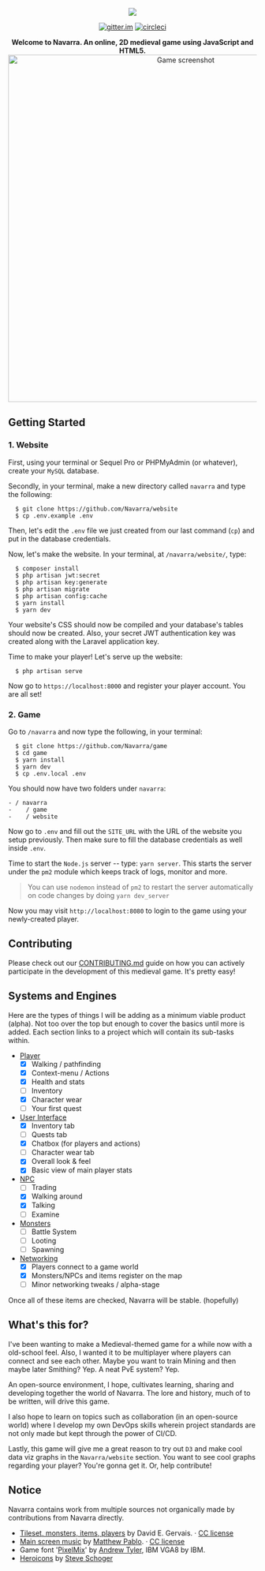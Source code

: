<p align="center">
  <img src="https://github.com/Navarra/game/raw/master/src/assets/logo.png"/>
</p>

<p align="center">
  <a href="https://gitter.im/Navarra/game"><img src="https://badges.gitter.im/Navarra/game.svg" alt="gitter.im"></a>
  <a href="https://circleci.com/gh/Navarra/game/tree/master"><img src="https://circleci.com/gh/Navarra/game/tree/master.svg?style=svg" alt="circleci"></a>
</p>

<p align="center">
  <strong>Welcome to Navarra. An online, 2D medieval game using JavaScript and HTML5.</strong>

  <img width="704" alt="Game screenshot" src="https://user-images.githubusercontent.com/616320/34860792-9a2c0ee8-f725-11e7-9e60-91b8610926f2.png">
</p>

## Getting Started

### 1. Website

First, using your terminal or Sequel Pro or PHPMyAdmin (or whatever), create your `MySQL` database.

Secondly, in your terminal, make a new directory called `navarra` and type the following:

      $ git clone https://github.com/Navarra/website
      $ cp .env.example .env

Then, let's edit the `.env` file we just created from our last command (`cp`) and put in the database credentials.

Now, let's make the website. In your terminal, at `/navarra/website/`, type:

      $ composer install
      $ php artisan jwt:secret
      $ php artisan key:generate
      $ php artisan migrate
      $ php artisan config:cache
      $ yarn install
      $ yarn dev

Your website's CSS should now be compiled and your database's tables should now be created. Also, your secret JWT authentication key was created along with the Laravel application key.

Time to make your player! Let's serve up the website:

      $ php artisan serve

Now go to `https://localhost:8000` and register your player account. You are all set!

### 2. Game

Go to `/navarra` and now type the following, in your terminal:

      $ git clone https://github.com/Navarra/game
      $ cd game
      $ yarn install
      $ yarn dev
      $ cp .env.local .env

You should now have two folders under `navarra`:

    - / navarra
    -    / game
    -    / website

Now go to `.env` and fill out the `SITE_URL` with the URL of the website you setup previously. Then make sure to fill the database credentials as well inside `.env`.

Time to start the `Node.js` server -- type: `yarn server`. This starts the server under the `pm2` module which keeps track of logs, monitor and more.

> You can use `nodemon` instead of `pm2` to restart the server automatically on code changes by doing `yarn dev_server`

Now you may visit `http://localhost:8080` to login to the game using your newly-created player.

## Contributing

Please check out our [CONTRIBUTING.md](https://github.com/Navarra/game/blob/master/CONTRIBUTING.md) guide on how you can actively participate in the development of this medieval game. It's pretty easy!

## Systems and Engines

Here are the types of things I will be adding as a minimum viable product (alpha). Not too over the top but enough to cover the basics until more is added. Each section links to a project which will contain its sub-tasks within.

- [Player](https://github.com/Navarra/game/projects/1)
  - [x] Walking / pathfinding
  - [x] Context-menu / Actions
  - [X] Health and stats
  - [ ] Inventory
  - [X] Character wear
  - [ ] Your first quest
- [User Interface](https://github.com/Navarra/game/projects/2)
  - [x] Inventory tab
  - [ ] Quests tab
  - [x] Chatbox (for players and actions)
  - [ ] Character wear tab
  - [x] Overall look &amp; feel
  - [x] Basic view of main player stats
- [NPC](https://github.com/Navarra/game/projects/3)
  - [ ] Trading
  - [x] Walking around
  - [x] Talking
  - [ ] Examine
- [Monsters](https://github.com/Navarra/game/projects/3)
  - [ ] Battle System
  - [ ] Looting
  - [ ] Spawning
- [Networking](https://github.com/Navarra/game/projects/5)
  - [X] Players connect to a game world
  - [X] Monsters/NPCs and items register on the map
  - [ ] Minor networking tweaks / alpha-stage

Once all of these items are checked, Navarra will be stable. (hopefully)

## What's this for?

I've been wanting to make a Medieval-themed game for a while now with a old-school feel. Also, I wanted it to be multiplayer where players can connect and see each other. Maybe you want to train Mining and then maybe later Smithing? Yep. A neat PvE system? Yep.

An open-source environment, I hope, cultivates learning, sharing and developing together the world of Navarra. The lore and history, much of to be written, will drive this game.

I also hope to learn on topics such as collaboration (in an open-source world) where I develop my own DevOps skills wherein project standards are not only made but kept through the power of CI/CD.

Lastly, this game will give me a great reason to try out `D3` and make cool data viz graphs in the `Navarra/website` section. You want to see cool graphs regarding your player? You're gonna get it. Or, help contribute!

## Notice

Navarra contains work from multiple sources not organically made by contributions from Navarra directly.

- [Tileset, monsters, items, players](http://pousse.rapiere.free.fr/tome/tome-tiles.htm) by David E. Gervais. &middot; [CC license](https://creativecommons.org/licenses/by/3.0/)
- [Main screen music](https://opengameart.org/content/enchanted-festival) by [Matthew Pablo](http://www.matthewpablo.com). &middot; [CC license](https://creativecommons.org/licenses/by/3.0/)
- Game font '[PixelMix](https://www.dafont.com/pixelmix.font)' by [Andrew Tyler](http://andrewtyler.net/fonts/), IBM VGA8 by IBM.
- [Heroicons](https://github.com/sschoger/heroicons-ui) by [Steve Schoger](http://www.steveschoger.com/)
